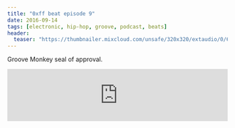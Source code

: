 ```yaml
---
title: "0xff beat episode 9"
date: 2016-09-14
tags: [electronic, hip-hop, groove, podcast, beats]
header:
  teaser: "https://thumbnailer.mixcloud.com/unsafe/320x320/extaudio/0/6/f/6/8387-573e-46be-9b9e-e0002c6d1ca7"
---
```


Groove Monkey seal of approval.

<iframe width="100%" height="120" src="https://www.mixcloud.com/widget/iframe/?hide_cover=1&light=1&feed=%2F0xff-beat%2F0xff-beat-episode-9%2F" frameborder="0" ></iframe>

